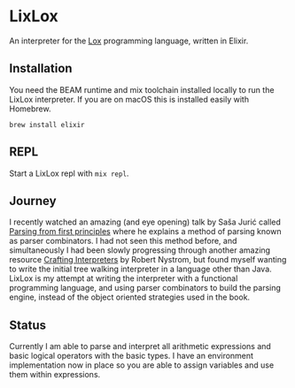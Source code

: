 # LixLox

An interpreter for the [Lox](https://craftinginterpreters.com/the-lox-language.html)
programming language, written in Elixir.

## Installation

You need the BEAM runtime and mix toolchain installed locally to run the LixLox interpreter.
If you are on macOS this is installed easily with Homebrew.

```
brew install elixir
```

## REPL

Start a LixLox repl with `mix repl`.

## Journey

I recently watched an amazing (and eye opening) talk by Saša Jurić called
[Parsing from first principles](https://youtu.be/xNzoerDljjo?si=_6cGS0hWjO0QA822)
where he explains a method of parsing known as parser combinators. I had not seen this method before, and
simultaneously I had been slowly progressing through another amazing resource
[Crafting Interpreters](https://craftinginterpreters.com) by Robert Nystrom, but found myself wanting to write the
initial tree walking interpreter in a language other than Java. LixLox is my attempt at writing the interpreter with a
functional programming language, and using parser combinators to build the parsing engine, instead of the object
oriented strategies used in the book.

## Status

Currently I am able to parse and interpret all arithmetic expressions and basic logical operators with the basic types.
I have an environment implementation now in place so you are able to assign variables and use them within
expressions.

